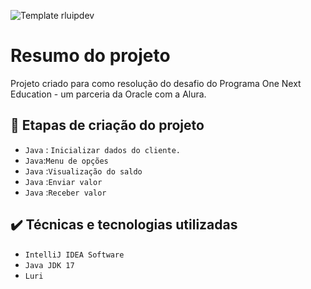 ![Template rluipdev](https://github.com/rluispdev/desafioJavaContaBancariaVirtual/commit/253c184f6f68f96c7e4b3ee75dbe5a1e676a6f88](https://github.com/rluispdev/desafioJavaContaBancariaVirtual/blob/main/Template/rluispdev.png))
 # Resumo do projeto
Projeto  criado para como resolução do desafio do  Programa One Next Education - um parceria da Oracle com a Alura.

## 🔨 Etapas de criação do projeto
 
- `Java` : `Inicializar dados do cliente.`   
- `Java`:`Menu de opções` 
- `Java` :`Visualização do saldo`
- `Java` :`Enviar valor`
- `Java` :`Receber valor`
  
## ✔️ Técnicas e tecnologias utilizadas

- ``IntelliJ IDEA Software``
- ``Java JDK 17``
- ``Luri``
 
